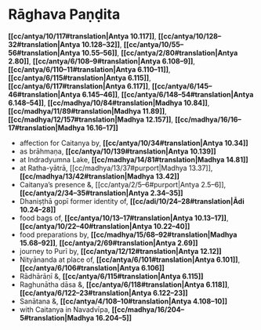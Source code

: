 # Rāghava Paṇḍita

**[[cc/antya/10/117#translation|Antya 10.117]]**, **[[cc/antya/10/128–32#translation|Antya 10.128–32]]**, **[[cc/antya/10/55–56#translation|Antya 10.55–56]]**, **[[cc/antya/2/80#translation|Antya 2.80]]**, **[[cc/antya/6/108–9#translation|Antya 6.108–9]]**, **[[cc/antya/6/110–11#translation|Antya 6.110–11]]**, **[[cc/antya/6/115#translation|Antya 6.115]]**, **[[cc/antya/6/117#translation|Antya 6.117]]**, **[[cc/antya/6/145–46#translation|Antya 6.145–46]]**, **[[cc/antya/6/148–54#translation|Antya 6.148–54]]**, **[[cc/madhya/10/84#translation|Madhya 10.84]]**, **[[cc/madhya/11/89#translation|Madhya 11.89]]**, **[[cc/madhya/12/157#translation|Madhya 12.157]]**, **[[cc/madhya/16/16–17#translation|Madhya 16.16–17]]**

* affection for Caitanya by, **[[cc/antya/10/34#translation|Antya 10.34]]**
* as brāhmaṇa, **[[cc/antya/10/139#translation|Antya 10.139]]**
* at Indradyumna Lake, **[[cc/madhya/14/81#translation|Madhya 14.81]]**
* at Ratha-yātrā, [[cc/madhya/13/37#purport|Madhya 13.37]], **[[cc/madhya/13/42#translation|Madhya 13.42]]**
* Caitanya’s presence &, [[cc/antya/2/5–6#purport|Antya 2.5–6]], **[[cc/antya/2/34–35#translation|Antya 2.34–35]]**
* Dhaniṣṭhā gopī former identity of, **[[cc/adi/10/24–28#translation|Ādi 10.24–28]]**
* food bags of, **[[cc/antya/10/13–17#translation|Antya 10.13–17]]**, **[[cc/antya/10/22–40#translation|Antya 10.22–40]]**
* food preparations by, **[[cc/madhya/15/68–92#translation|Madhya 15.68–92]]**, **[[cc/antya/2/69#translation|Antya 2.69]]**
* journey to Purī by, **[[cc/antya/12/12#translation|Antya 12.12]]**
* Nityānanda at place of, **[[cc/antya/6/101#translation|Antya 6.101]]**, **[[cc/antya/6/106#translation|Antya 6.106]]**
* Rādhārāṇī &, **[[cc/antya/6/115#translation|Antya 6.115]]**
* Raghunātha dāsa &, **[[cc/antya/6/118#translation|Antya 6.118]]**, **[[cc/antya/6/122–23#translation|Antya 6.122–23]]**
* Sanātana &, **[[cc/antya/4/108–10#translation|Antya 4.108–10]]**
* with Caitanya in Navadvīpa, **[[cc/madhya/16/204–5#translation|Madhya 16.204–5]]**
